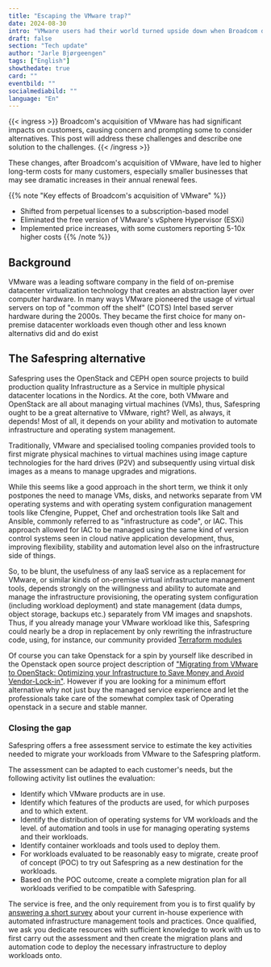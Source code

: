 ```yaml
---
title: "Escaping the VMware trap?"
date: 2024-08-30
intro: "VMware users had their world turned upside down when Broadcom decided to rapidly  change the user terms of the VMware software in 2024"
draft: false
section: "Tech update"
author: "Jarle Bjørgeengen"
tags: ["English"]
showthedate: true
card: ""
eventbild: ""
socialmediabild: ""
language: "En"
---
```



{{< ingress >}}
Broadcom's acquisition of VMware has had significant impacts on customers,
causing concern and prompting some to consider alternatives. This post will 
address these challenges and describe one solution to the challenges.
{{< /ingress >}}

These changes, after Broadcom's acquisition of VMware, have led to higher long-term
costs for many customers, especially smaller businesses that may see dramatic
increases in their annual renewal fees.


{{% note "Key effects of Broadcom's acquisition of VMware" %}}
* Shifted from perpetual licenses to a subscription-based model
* Eliminated the free version of VMware's vSphere Hypervisor (ESXi)
* Implemented price increases, with some customers reporting 5-10x higher costs
{{% /note %}}

## Background

VMware was a leading software company in the field of on-premise datacenter
virtualization technology that creates an abstraction layer over computer
hardware. In many ways VMware pioneered the usage of virtual servers on top of
"common off the shelf" (COTS) Intel based server hardware during the 2000s.
They became the first choice for many on-premise datacenter workloads even
though other and less known alternativs did and do exist

## The Safespring alternative

Safespring uses the OpenStack and CEPH open source projects to build production
quality Infrastructure as a Service in multiple physical datacenter locations
in the Nordics. At the core, both VMware and OpenStack are all about managing
virtual machines (VMs), thus, Safespring ought to be a great alternative to
VMware, right? Well, as always, it depends! Most of all, it depends on your
ability and motivation to automate infrastructure and operating system
management.

Traditionally, VMware and specialised tooling companies provided tools to first
migrate physical machines to virtual machines using image capture technologies
for the hard drives (P2V) and subsequently using virtual disk images as a means
to manage upgrades and migrations.

While this seems like a good approach in the short term, we think it only
postpones the need to manage VMs, disks, and networks separate from VM
operating systems and with operating system configuration management tools like
Cfengine, Puppet, Chef and orchestration tools like  Salt and Ansible, commonly
referred to as "infrastructure as code", or IAC. This approach allowed for IAC
to be managed using the same kind of version control systems seen in cloud native
application development, thus, improving flexibility, stability and automation
level also on the infrastructure side of things.


So, to be blunt, the usefulness of any IaaS service as a replacement for VMware, or
similar kinds of on-premise virtual infrastructure management tools, depends
strongly on the willingness and ability to automate and manage the
infrastructure provisioning, the operating system configuration (including
workload deployment) and state management (data dumps, object storage, backups
etc.) separately from VM images and snapshots. Thus, if you already manage your
VMware workload like this, Safespring could nearly be a drop in replacement by
only rewriting the infrastructure code, using, for instance, our community
provided [Terraform modules][tfmodulesblog]

Of course you can take Openstack for a spin by yourself like described in the
Openstack open source project description of ["Migrating from VMware to
OpenStack: Optimizing your Infrastructure to Save Money and Avoid
Vendor-Lock-in"][openstackmig]. However if you are looking for a minimum effort
alternative why not just buy the managed service experience and let the
professionals take care of the somewhat complex task of Operating openstack in
a secure and stable manner.

### Closing the gap

Safespring offers a free assessment service to estimate the key activities
needed to migrate your workloads from VMware to the Safespring
platform.

The assessment can be adapted to each customer's needs, but the following
activity list outlines the evaluation:

* Identify which VMware products are in use.
* Identify which features of the products are used, for which purposes and to which extent.
* Identify the distribution of operating systems for VM workloads and the level.
  of automation and tools in use for managing operating systems and their workloads.
* Identify container workloads and tools used to deploy them.
* For workloads evaluated to be reasonably easy to migrate, create proof of
  concept (POC) to try out Safespring as a new destination for the workloads.
* Based on the POC outcome, create a complete migration plan for all workloads
  verified to be compatible with Safespring.

The service is free, and the only requirement from you is to first qualify by
[answering a short survey][survey] about your current in-house experience with
automated infrastructure management tools and practices. Once qualified, we ask
you dedicate resources with sufficient knowledge to work with us to first
carry out the assessment and then create the migration plans and automation
code to deploy the necessary infrastructure to deploy workloads onto.

[tfmodulesblog]: https://www.safespring.com/blogg/2022/2022-03-terraform-module/
[survey]: https://next.safespring.com/apps/forms/s/miJx5AFAb988X5EjwCLF5LGd
[openstackmig]: https://www.openstack.org/vmware-migration-to-openstack-white-paper
